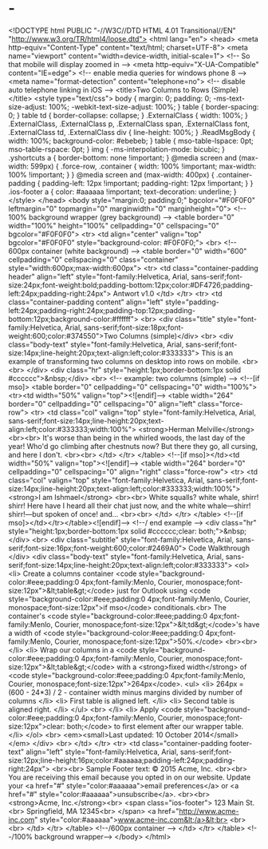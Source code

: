 # -
&lt;!DOCTYPE html PUBLIC "-//W3C//DTD HTML 4.01 Transitional//EN" "http://www.w3.org/TR/html4/loose.dtd"> &lt;html lang="en"> &lt;head>   &lt;meta http-equiv="Content-Type" content="text/html; charset=UTF-8">   &lt;meta name="viewport" content="width=device-width, initial-scale=1"> &lt;!-- So that mobile will display zoomed in -->   &lt;meta http-equiv="X-UA-Compatible" content="IE=edge"> &lt;!-- enable media queries for windows phone 8 -->   &lt;meta name="format-detection" content="telephone=no"> &lt;!-- disable auto telephone linking in iOS -->   &lt;title>Two Columns to Rows (Simple)&lt;/title>      &lt;style type="text/css"> body {   margin: 0;   padding: 0;   -ms-text-size-adjust: 100%;   -webkit-text-size-adjust: 100%; }  table {   border-spacing: 0; }  table td {   border-collapse: collapse; }  .ExternalClass {   width: 100%; }  .ExternalClass, .ExternalClass p, .ExternalClass span, .ExternalClass font, .ExternalClass td, .ExternalClass div {   line-height: 100%; }  .ReadMsgBody {   width: 100%;   background-color: #ebebeb; }  table {   mso-table-lspace: 0pt;   mso-table-rspace: 0pt; }  img {   -ms-interpolation-mode: bicubic; }  .yshortcuts a {   border-bottom: none !important; }  @media screen and (max-width: 599px) {   .force-row,   .container {     width: 100% !important;     max-width: 100% !important;   } } @media screen and (max-width: 400px) {   .container-padding {     padding-left: 12px !important;     padding-right: 12px !important;   } } .ios-footer a {   color: #aaaaaa !important;   text-decoration: underline; } &lt;/style> &lt;/head>  &lt;body style="margin:0; padding:0;" bgcolor="#F0F0F0" leftmargin="0" topmargin="0" marginwidth="0" marginheight="0">  &lt;!-- 100% background wrapper (grey background) --> &lt;table border="0" width="100%" height="100%" cellpadding="0" cellspacing="0" bgcolor="#F0F0F0">   &lt;tr>     &lt;td align="center" valign="top" bgcolor="#F0F0F0" style="background-color: #F0F0F0;">        &lt;br>        &lt;!-- 600px container (white background) -->       &lt;table border="0" width="600" cellpadding="0" cellspacing="0" class="container" style="width:600px;max-width:600px">         &lt;tr>           &lt;td class="container-padding header" align="left" style="font-family:Helvetica, Arial, sans-serif;font-size:24px;font-weight:bold;padding-bottom:12px;color:#DF4726;padding-left:24px;padding-right:24px">             Antwort v1.0           &lt;/td>         &lt;/tr>         &lt;tr>           &lt;td class="container-padding content" align="left" style="padding-left:24px;padding-right:24px;padding-top:12px;padding-bottom:12px;background-color:#ffffff">             &lt;br> &lt;div class="title" style="font-family:Helvetica, Arial, sans-serif;font-size:18px;font-weight:600;color:#374550">Two Columns (simple)&lt;/div> &lt;br>  &lt;div class="body-text" style="font-family:Helvetica, Arial, sans-serif;font-size:14px;line-height:20px;text-align:left;color:#333333">   This is an example of transforming two columns on desktop into rows on mobile.   &lt;br>&lt;br> &lt;/div>  &lt;div class="hr" style="height:1px;border-bottom:1px solid #cccccc">&amp;nbsp;&lt;/div> &lt;br>  &lt;!-- example: two columns (simple) -->  &lt;!--[if mso]> &lt;table border="0" cellpadding="0" cellspacing="0" width="100%">   &lt;tr>&lt;td width="50%" valign="top">&lt;![endif]-->      &lt;table width="264" border="0" cellpadding="0" cellspacing="0" align="left" class="force-row">       &lt;tr>         &lt;td class="col" valign="top" style="font-family:Helvetica, Arial, sans-serif;font-size:14px;line-height:20px;text-align:left;color:#333333;width:100%">           &lt;strong>Herman Melville&lt;/strong>           &lt;br>&lt;br>           It's worse than being in the whirled woods, the last day of the year! Who'd go climbing after chestnuts now? But there they go, all cursing, and here I don't.           &lt;br>&lt;br>         &lt;/td>       &lt;/tr>     &lt;/table>      &lt;!--[if mso]>&lt;/td>&lt;td width="50%" valign="top">&lt;![endif]-->      &lt;table width="264" border="0" cellpadding="0" cellspacing="0" align="right" class="force-row">       &lt;tr>         &lt;td class="col" valign="top" style="font-family:Helvetica, Arial, sans-serif;font-size:14px;line-height:20px;text-align:left;color:#333333;width:100%">         &lt;strong>I am Ishmael&lt;/strong>         &lt;br>&lt;br>         White squalls? white whale, shirr! shirr! Here have I heard all their chat just now, and the white whale—shirr! shirr!—but spoken of once! and…         &lt;br>&lt;br>         &lt;/td>       &lt;/tr>     &lt;/table>  &lt;!--[if mso]>&lt;/td>&lt;/tr>&lt;/table>&lt;![endif]-->   &lt;!--/ end example -->  &lt;div class="hr" style="height:1px;border-bottom:1px solid #cccccc;clear: both;">&amp;nbsp;&lt;/div> &lt;br>  &lt;div class="subtitle" style="font-family:Helvetica, Arial, sans-serif;font-size:16px;font-weight:600;color:#2469A0">   Code Walkthrough &lt;/div>  &lt;div class="body-text" style="font-family:Helvetica, Arial, sans-serif;font-size:14px;line-height:20px;text-align:left;color:#333333">   &lt;ol>     &lt;li>       Create a columns container &lt;code style="background-color:#eee;padding:0 4px;font-family:Menlo, Courier, monospace;font-size:12px">&amp;lt;table&amp;gt;&lt;/code> just for Outlook using &lt;code style="background-color:#eee;padding:0 4px;font-family:Menlo, Courier, monospace;font-size:12px">if mso&lt;/code> conditionals.&lt;br>       The container's &lt;code style="background-color:#eee;padding:0 4px;font-family:Menlo, Courier, monospace;font-size:12px">&amp;lt;td&amp;gt;&lt;/code>'s have a width of &lt;code style="background-color:#eee;padding:0 4px;font-family:Menlo, Courier, monospace;font-size:12px">50%.&lt;/code>       &lt;br>&lt;br>     &lt;/li>     &lt;li>       Wrap our columns in a &lt;code style="background-color:#eee;padding:0 4px;font-family:Menlo, Courier, monospace;font-size:12px">&amp;lt;table&amp;gt;&lt;/code> with a &lt;strong>fixed width&lt;/strong> of &lt;code style="background-color:#eee;padding:0 4px;font-family:Menlo, Courier, monospace;font-size:12px">264px&lt;/code>.       &lt;ul>         &lt;li>           264px = (600 - 24*3) / 2 - container width minus margins divided by number of columns         &lt;/li>         &lt;li>           First table is aligned left.         &lt;/li>         &lt;li>           Second table is aligned right.         &lt;/li>       &lt;/ul>       &lt;br>     &lt;/li>     &lt;li>       Apply &lt;code style="background-color:#eee;padding:0 4px;font-family:Menlo, Courier, monospace;font-size:12px">clear: both;&lt;/code> to first element after our wrapper table.     &lt;/li>   &lt;/ol>    &lt;br>   &lt;em>&lt;small>Last updated: 10 October 2014&lt;/small>&lt;/em> &lt;/div>  &lt;br>           &lt;/td>         &lt;/tr>         &lt;tr>           &lt;td class="container-padding footer-text" align="left" style="font-family:Helvetica, Arial, sans-serif;font-size:12px;line-height:16px;color:#aaaaaa;padding-left:24px;padding-right:24px">             &lt;br>&lt;br>             Sample Footer text: © 2015 Acme, Inc.             &lt;br>&lt;br>              You are receiving this email because you opted in on our website. Update your &lt;a href="#" style="color:#aaaaaa">email preferences&lt;/a> or &lt;a href="#" style="color:#aaaaaa">unsubscribe&lt;/a>.             &lt;br>&lt;br>              &lt;strong>Acme, Inc.&lt;/strong>&lt;br>             &lt;span class="ios-footer">               123 Main St.&lt;br>               Springfield, MA 12345&lt;br>             &lt;/span>             &lt;a href="http://www.acme-inc.com" style="color:#aaaaaa">www.acme-inc.com&lt;/a>&lt;br>              &lt;br>&lt;br>            &lt;/td>         &lt;/tr>       &lt;/table> &lt;!--/600px container -->       &lt;/td>   &lt;/tr> &lt;/table> &lt;!--/100% background wrapper-->  &lt;/body> &lt;/html>
